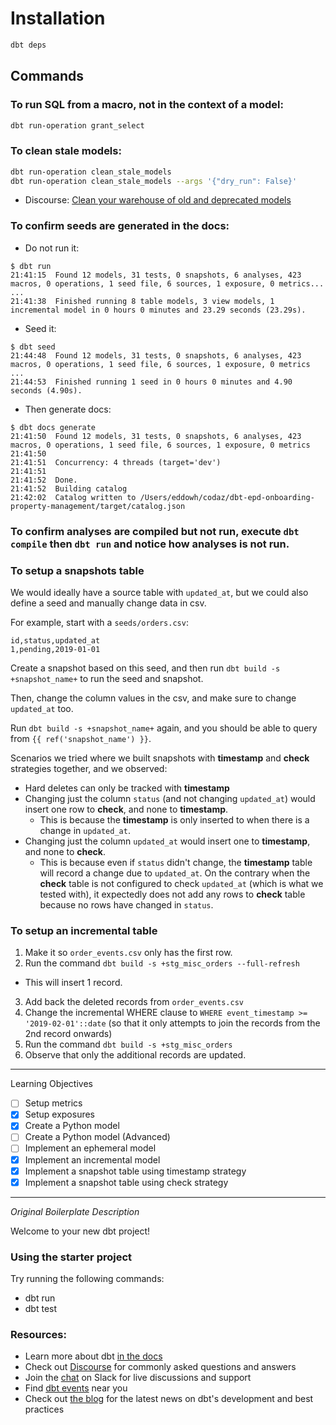# Installation

```bash
dbt deps
```

## Commands

### To run SQL from a macro, not in the context of a model:

```bash
dbt run-operation grant_select
```

### To clean stale models:

```bash
dbt run-operation clean_stale_models
dbt run-operation clean_stale_models --args '{"dry_run": False}'
```

* Discourse: [Clean your warehouse of old and deprecated models](https://discourse.getdbt.com/t/clean-your-warehouse-of-old-and-deprecated-models/1547)

### To confirm seeds are generated in the docs:

* Do not run it:

```
$ dbt run
21:41:15  Found 12 models, 31 tests, 0 snapshots, 6 analyses, 423 macros, 0 operations, 1 seed file, 6 sources, 1 exposure, 0 metrics...
...
21:41:38  Finished running 8 table models, 3 view models, 1 incremental model in 0 hours 0 minutes and 23.29 seconds (23.29s).
```

* Seed it:

```
$ dbt seed
21:44:48  Found 12 models, 31 tests, 0 snapshots, 6 analyses, 423 macros, 0 operations, 1 seed file, 6 sources, 1 exposure, 0 metrics
...
21:44:53  Finished running 1 seed in 0 hours 0 minutes and 4.90 seconds (4.90s).
```

* Then generate docs:

```
$ dbt docs generate
21:41:50  Found 12 models, 31 tests, 0 snapshots, 6 analyses, 423 macros, 0 operations, 1 seed file, 6 sources, 1 exposure, 0 metrics
21:41:50
21:41:51  Concurrency: 4 threads (target='dev')
21:41:51
21:41:52  Done.
21:41:52  Building catalog
21:42:02  Catalog written to /Users/eddowh/codaz/dbt-epd-onboarding-property-management/target/catalog.json
```

### To confirm analyses are compiled but not run, execute `dbt compile` then `dbt run` and notice how analyses is not run.

### To setup a snapshots table

We would ideally have a source table with `updated_at`, but we could also define a seed and manually change data in csv.

For example, start with a `seeds/orders.csv`:

```csv
id,status,updated_at
1,pending,2019-01-01
```

Create a snapshot based on this seed, and then run `dbt build -s +snapshot_name+` to run the seed and snapshot.

Then, change the column values in the csv, and make sure to change `updated_at` too.

Run `dbt build -s +snapshot_name+` again, and you should be able to query from `{{ ref('snapshot_name') }}`.

Scenarios we tried where we built snapshots with **timestamp** and **check** strategies together, and we observed:

- Hard deletes can only be tracked with **timestamp**
- Changing just the column `status` (and not changing `updated_at`) would insert one row to **check**, and none to **timestamp**.
  - This is because the **timestamp** is only inserted to when there is a change in `updated_at`.
- Changing just the column `updated_at` would insert one to **timestamp**, and none to **check**.
  - This is because even if `status` didn't change, the **timestamp** table will record a change due to `updated_at`. On the contrary when the **check** table is not configured to check `updated_at` (which is what we tested with), it expectedly does not add any rows to **check** table because no rows have changed in `status`.

### To setup an incremental table

1. Make it so `order_events.csv` only has the first row.
2. Run the command `dbt build -s +stg_misc_orders --full-refresh`
  - This will insert 1 record.
3. Add back the deleted records from `order_events.csv`
4. Change the incremental WHERE clause to `WHERE event_timestamp >= '2019-02-01'::date` (so that it only attempts to join the records from the 2nd record onwards)
5. Run the command `dbt build -s +stg_misc_orders`
6. Observe that only the additional records are updated.

---

Learning Objectives

- [ ] Setup metrics
- [X] Setup exposures
- [X] Create a Python model
- [ ] Create a Python model (Advanced)
- [ ] Implement an ephemeral model
- [X] Implement an incremental model
- [X] Implement a snapshot table using timestamp strategy
- [X] Implement a snapshot table using check strategy

---

_Original Boilerplate Description_

Welcome to your new dbt project!

### Using the starter project

Try running the following commands:
- dbt run
- dbt test


### Resources:
- Learn more about dbt [in the docs](https://docs.getdbt.com/docs/introduction)
- Check out [Discourse](https://discourse.getdbt.com/) for commonly asked questions and answers
- Join the [chat](https://community.getdbt.com/) on Slack for live discussions and support
- Find [dbt events](https://events.getdbt.com) near you
- Check out [the blog](https://blog.getdbt.com/) for the latest news on dbt's development and best practices
